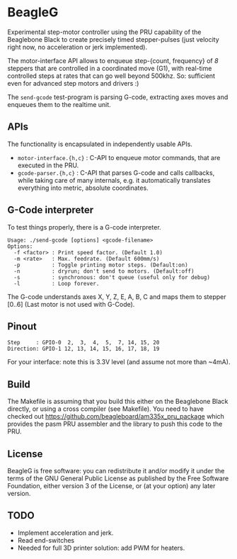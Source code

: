 BeagleG
=======

Experimental step-motor controller using the PRU capability of the
Beaglebone Black to create precisely timed stepper-pulses (just velocity right
now, no acceleration or jerk implemented).

The motor-interface API allows to enqueue step-{count, frequency}
of _8_ steppers that are controlled in a coordinated move (G1), with real-time
controlled steps at rates that can go well beyond 500khz.
So: sufficient even for advanced step motors and drivers :)

The `send-gcode` test-program is parsing G-code, extracting axes moves and
enqueues them to the realtime unit.

## APIs
The functionality is encapsulated in independently usable APIs.

   - `motor-interface.{h,c}` : C-API to enqueue motor commands, that are executed
     in the PRU.
   - `gcode-parser.{h,c}` : C-API that parses G-code and calls callbacks, while
     taking care of many internals, e.g. it automatically translates everything
     into metric, absolute coordinates.

## G-Code interpreter
To test things properly, there is a G-code interpreter.

    Usage: ./send-gcode [options] <gcode-filename>
    Options:
      -f <factor> : Print speed factor. (Default 1.0)
      -m <rate>   : Max. feedrate. (Default 600mm/s)
      -p          : Toggle printing motor steps. (Default:on)
      -n          : dryrun; don't send to motors. (Default:off)
      -s          : synchronous: don't queue (useful only for debug)
      -l          : Loop forever.

The G-code understands axes X, Y, Z, E, A, B, C and maps them to stepper [0..6]
(Last motor is not used with G-Code).

## Pinout

    Step     : GPIO-0  2,  3,  4,  5,  7, 14, 15, 20
    Direction: GPIO-1 12, 13, 14, 15, 16, 17, 18, 19

For your interface: note this is 3.3V level (and assume not more than ~4mA).

## Build
The Makefile is assuming that you build this either on the Beaglebone Black
directly, or using a cross compiler (see Makefile).
You need to have checked out https://github.com/beagleboard/am335x_pru_package
which provides the pasm PRU assembler and the library to push this code to the
PRU.

## License
BeagleG is free software: you can redistribute it and/or modify
it under the terms of the GNU General Public License as published by
the Free Software Foundation, either version 3 of the License, or
(at your option) any later version.

## TODO
   - Implement acceleration and jerk.
   - Read end-switches
   - Needed for full 3D printer solution: add PWM for heaters.

